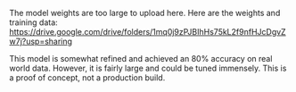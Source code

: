 The model weights are too large to upload here. Here are the weights and training data: https://drive.google.com/drive/folders/1mq0j9zPJBIhHs75kL2f9nfHJcDgvZw7j?usp=sharing

This model is somewhat refined and achieved an 80% accuracy on real world data. However, it is fairly large and could be tuned immensely. This is a proof of concept, not a production build.
